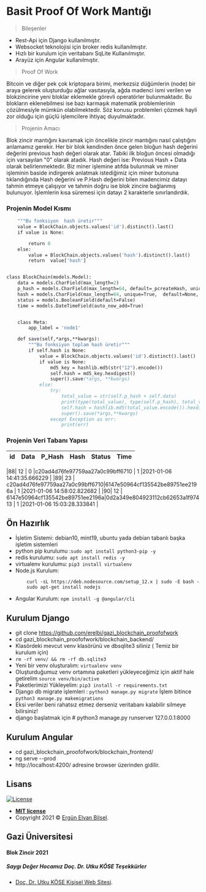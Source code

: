 # Basit Proof Of Work Mantığı






> Bileşenler

* Rest-Api için Django kullanılmıştır.
* Websocket teknolojisi için broker redis kullanılmıştır.
* Hızlı bir kurulum için veritabanı SqLite Kullanılmıştır.
* Arayüz için Angular kullanılmıştır.

> Proof Of Work

Bitcoin ve diğer pek çok kriptopara birimi, merkezsiz düğümlerin (node) bir araya gelerek oluşturduğu ağlar vasıtasıyla,
ağda madenci ismi verilen ve blokzincirine yeni bloklar eklemekle görevli operatörler bulunmaktadır.
Bu blokların eklenebilmesi ise bazı karmaşık matematik problemlerinin çözülmesiyle mümkün olabilmektedir.
Söz konusu problemleri çözmek hayli zor olduğu için güçlü işlemcilere ihtiyaç duyulmaktadır.

> Projenin Amacı

Blok zincir mantığını kavramak için öncelikle zincir mantığını nasıl çalıştığını anlamamız gerekir.
Her bir blok kendinden önce gelen bloğun hash değerini değerini previous hash değeri olarak atar.
Tabiki ilk bloğun öncesi olmadığı için varsayılan "0" olarak atadık.
Hash değeri ise: Previous Hash + Data olarak belirlenmektedir.
Biz miner işlemine atıfda bulunmak ve miner işleminin baside indirgerek anlatmak istediğimiz için miner butonuna tıklandığında
Hash değerini ve P.Hash değerini bilen madencimiz datayı tahmin etmeye çalışıyor ve tahmin doğru ise blok zincire bağlanmış bulunuyor.
İşlemlerin kısa süremesi için datayı 2 karakterle sınırlandırdık.

### Projenin  Model Kısmı
``` def _pcreateHash():
    """Bu fonksiyon  hash üretir"""
    value = BlockChain.objects.values('id').distinct().last()
    if value is None:

        return 0
    else:
        value = BlockChain.objects.values('hash').distinct().last()
        return  value['hash']


class BlockChain(models.Model):
    data = models.CharField(max_length=2)
    p_hash = models.CharField(max_length=64, default=_pcreateHash, unique=True)
    hash = models.CharField(max_length=64, unique=True,  default=None, null=True)
    status = models.BooleanField(default=False)
    time = models.DateTimeField(auto_now_add=True)


    class Meta:
        app_label = 'node1'

    def save(self,*args,**kwargs):
        """Bu fonksiyon toplam hash üretir"""
        if self.hash is None:
            value = BlockChain.objects.values('id').distinct().last()
            if value is None:
                md5_key = hashlib.md5(str("12").encode())
                self.hash = md5_key.hexdigest()
                super().save(*args, **kwargs)
            else:
                try:
                    total_value = str(self.p_hash + self.data)
                    print(type(total_value), type(self.p_hash), total_value)
                    self.hash = hashlib.md5(total_value.encode()).hexdigest()
                    super().save(*args,**kwargs)
                except Exception as err:
                    print(err)


```

### Projenin Veri Tabanı Yapısı
| id | Data | P_Hash                          |   Hash                          | Status |           Time            |
| -- |:--:  | -------------------------------:| -------------------------------:| ------:|  ------------------------:|

|88| 12     |    0                            |c20ad4d76fe97759aa27a0c99bff6710 |   1    |2021-01-06 14:41:35.666229 |
|89| 23     | c20ad4d76fe97759aa27a0c99bff6710|6147e50964cf135542be89751ee2196a |   1    |2021-01-06 14:58:02.822682 |
|90| 12     | 6147e50964cf135542be89751ee2196a|0d2a349e804923112cb62653a1f97413 |   1    |2021-01-06 15:03:28.333841 |





## Ön Hazırlık
- İşletim Sistemi: debian10, mint19, ubuntu yada debian tabanlı başka işletim sistemleri
- python pip kurulumu :``` sudo apt install python3-pip -y ```
- redis kurulumu: ``` sudo apt install redis -y ```
- virtualenv kurulumu: ``` pip3 install virtualenv ```
- Node.js Kurulum:
  ``` sudo apt-get install software-properties-common
      curl -sL https://deb.nodesource.com/setup_12.x | sudo -E bash -
      sudo apt-get install nodejs
  ```
- Angular Kurulum: ``` npm install -g @angular/cli ```
## Kurulum Django

- git clone https://github.com/erelbi/gazi_blockchain_proofofwork
- cd gazi_blockchain_proofofwork/blockchain_backend/
- Klasördeki mevcut venv klasörünü ve dbsqlite3  siliniz ( Temiz bir kurulum için)
- ``` rm -rf venv/ && rm -rf db.sqlite3 ```
- Yeni bir venv oluşturalım: ``` virtualenv venv ```
- Oluşturduğumuz venv ortamına paketleri yükleyeceğimiz için aktif hale getirelim ```source venv/bin/active ```
- Paketlerimizi Yükleyelim: ``` pip3 install -r requirements.txt ```
- Django db migrate işlemleri : ``` python3 manage.py migrate ``` İşlem bitince ``` python3 manage.py makemigrations ```
- Eksi veriler beni rahatsız etmez derseniz veritabanı kalabilir silmeye bilirsiniz!
- django başlatmak için # python3 manage.py runserver 127.0.0.1:8000

## Kurulum Angular
-  cd  gazi_blockchain_proofofwork/blockchain_frontend/
-  ng serve --prod
-  http://localhost:4200/ adresine browser üzerinden gidilir.




## Lisans

[![License](http://img.shields.io/:license-mit-blue.svg?style=flat-square)](http://badges.mit-license.org)

- **[MIT license](http://opensource.org/licenses/mit-license.php)**
- Copyright 2021 © <a href="https://erelbi.github.io/web/" target="_blank">Ergün Elvan Bilsel</a>.


## Gazi Üniversitesi
#### Blok Zincir 2021
##### Saygı Değer Hocamız Doç. Dr. Utku KÖSE  Teşekkürler
- <a href="http://www.utkukose.com/tr/" target="_blank">Doç. Dr. Utku KÖSE  Kişisel Web Sitesi</a>.







